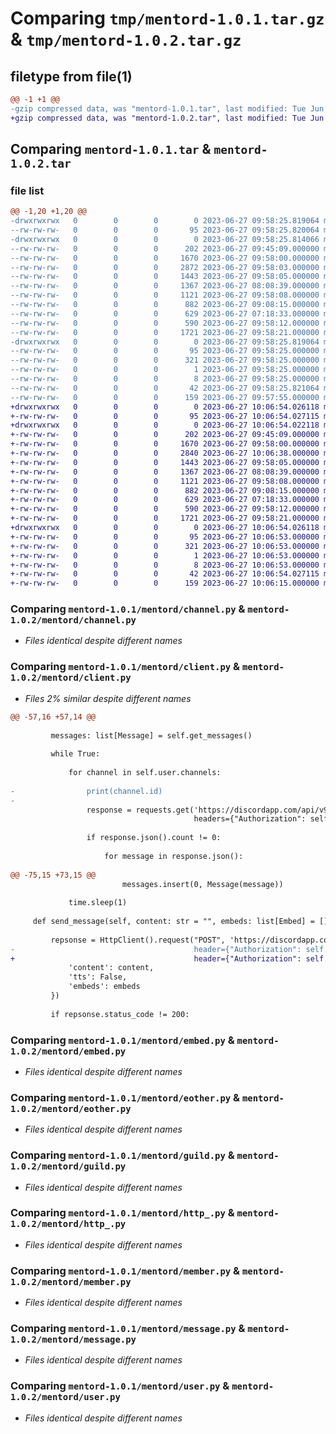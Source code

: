 # Comparing `tmp/mentord-1.0.1.tar.gz` & `tmp/mentord-1.0.2.tar.gz`

## filetype from file(1)

```diff
@@ -1 +1 @@
-gzip compressed data, was "mentord-1.0.1.tar", last modified: Tue Jun 27 09:58:25 2023, max compression
+gzip compressed data, was "mentord-1.0.2.tar", last modified: Tue Jun 27 10:06:54 2023, max compression
```

## Comparing `mentord-1.0.1.tar` & `mentord-1.0.2.tar`

### file list

```diff
@@ -1,20 +1,20 @@
-drwxrwxrwx   0        0        0        0 2023-06-27 09:58:25.819064 mentord-1.0.1/
--rw-rw-rw-   0        0        0       95 2023-06-27 09:58:25.820064 mentord-1.0.1/PKG-INFO
-drwxrwxrwx   0        0        0        0 2023-06-27 09:58:25.814066 mentord-1.0.1/mentord/
--rw-rw-rw-   0        0        0      202 2023-06-27 09:45:09.000000 mentord-1.0.1/mentord/__init__.py
--rw-rw-rw-   0        0        0     1670 2023-06-27 09:58:00.000000 mentord-1.0.1/mentord/channel.py
--rw-rw-rw-   0        0        0     2872 2023-06-27 09:58:03.000000 mentord-1.0.1/mentord/client.py
--rw-rw-rw-   0        0        0     1443 2023-06-27 09:58:05.000000 mentord-1.0.1/mentord/embed.py
--rw-rw-rw-   0        0        0     1367 2023-06-27 08:08:39.000000 mentord-1.0.1/mentord/eother.py
--rw-rw-rw-   0        0        0     1121 2023-06-27 09:58:08.000000 mentord-1.0.1/mentord/guild.py
--rw-rw-rw-   0        0        0      882 2023-06-27 09:08:15.000000 mentord-1.0.1/mentord/http_.py
--rw-rw-rw-   0        0        0      629 2023-06-27 07:18:33.000000 mentord-1.0.1/mentord/member.py
--rw-rw-rw-   0        0        0      590 2023-06-27 09:58:12.000000 mentord-1.0.1/mentord/message.py
--rw-rw-rw-   0        0        0     1721 2023-06-27 09:58:21.000000 mentord-1.0.1/mentord/user.py
-drwxrwxrwx   0        0        0        0 2023-06-27 09:58:25.819064 mentord-1.0.1/mentord.egg-info/
--rw-rw-rw-   0        0        0       95 2023-06-27 09:58:25.000000 mentord-1.0.1/mentord.egg-info/PKG-INFO
--rw-rw-rw-   0        0        0      321 2023-06-27 09:58:25.000000 mentord-1.0.1/mentord.egg-info/SOURCES.txt
--rw-rw-rw-   0        0        0        1 2023-06-27 09:58:25.000000 mentord-1.0.1/mentord.egg-info/dependency_links.txt
--rw-rw-rw-   0        0        0        8 2023-06-27 09:58:25.000000 mentord-1.0.1/mentord.egg-info/top_level.txt
--rw-rw-rw-   0        0        0       42 2023-06-27 09:58:25.821064 mentord-1.0.1/setup.cfg
--rw-rw-rw-   0        0        0      159 2023-06-27 09:57:55.000000 mentord-1.0.1/setup.py
+drwxrwxrwx   0        0        0        0 2023-06-27 10:06:54.026118 mentord-1.0.2/
+-rw-rw-rw-   0        0        0       95 2023-06-27 10:06:54.027115 mentord-1.0.2/PKG-INFO
+drwxrwxrwx   0        0        0        0 2023-06-27 10:06:54.022118 mentord-1.0.2/mentord/
+-rw-rw-rw-   0        0        0      202 2023-06-27 09:45:09.000000 mentord-1.0.2/mentord/__init__.py
+-rw-rw-rw-   0        0        0     1670 2023-06-27 09:58:00.000000 mentord-1.0.2/mentord/channel.py
+-rw-rw-rw-   0        0        0     2840 2023-06-27 10:06:38.000000 mentord-1.0.2/mentord/client.py
+-rw-rw-rw-   0        0        0     1443 2023-06-27 09:58:05.000000 mentord-1.0.2/mentord/embed.py
+-rw-rw-rw-   0        0        0     1367 2023-06-27 08:08:39.000000 mentord-1.0.2/mentord/eother.py
+-rw-rw-rw-   0        0        0     1121 2023-06-27 09:58:08.000000 mentord-1.0.2/mentord/guild.py
+-rw-rw-rw-   0        0        0      882 2023-06-27 09:08:15.000000 mentord-1.0.2/mentord/http_.py
+-rw-rw-rw-   0        0        0      629 2023-06-27 07:18:33.000000 mentord-1.0.2/mentord/member.py
+-rw-rw-rw-   0        0        0      590 2023-06-27 09:58:12.000000 mentord-1.0.2/mentord/message.py
+-rw-rw-rw-   0        0        0     1721 2023-06-27 09:58:21.000000 mentord-1.0.2/mentord/user.py
+drwxrwxrwx   0        0        0        0 2023-06-27 10:06:54.026118 mentord-1.0.2/mentord.egg-info/
+-rw-rw-rw-   0        0        0       95 2023-06-27 10:06:53.000000 mentord-1.0.2/mentord.egg-info/PKG-INFO
+-rw-rw-rw-   0        0        0      321 2023-06-27 10:06:53.000000 mentord-1.0.2/mentord.egg-info/SOURCES.txt
+-rw-rw-rw-   0        0        0        1 2023-06-27 10:06:53.000000 mentord-1.0.2/mentord.egg-info/dependency_links.txt
+-rw-rw-rw-   0        0        0        8 2023-06-27 10:06:53.000000 mentord-1.0.2/mentord.egg-info/top_level.txt
+-rw-rw-rw-   0        0        0       42 2023-06-27 10:06:54.027115 mentord-1.0.2/setup.cfg
+-rw-rw-rw-   0        0        0      159 2023-06-27 10:06:15.000000 mentord-1.0.2/setup.py
```

### Comparing `mentord-1.0.1/mentord/channel.py` & `mentord-1.0.2/mentord/channel.py`

 * *Files identical despite different names*

### Comparing `mentord-1.0.1/mentord/client.py` & `mentord-1.0.2/mentord/client.py`

 * *Files 2% similar despite different names*

```diff
@@ -57,16 +57,14 @@
 
         messages: list[Message] = self.get_messages()
 
         while True:
 
             for channel in self.user.channels:
 
-                print(channel.id)
-
                 response = requests.get('https://discordapp.com/api/v9/channels/{0}/messages?after={1}&limit=5'.format(channel.id, messages[0].id),
                                         headers={"Authorization": self.user.token, "Content-Type": "application/json"}, )
 
                 if response.json().count != 0:
 
                     for message in response.json():
 
@@ -75,15 +73,15 @@
                         messages.insert(0, Message(message))
 
             time.sleep(1)
 
     def send_message(self, content: str = "", embeds: list[Embed] = [], channel_id: str = "") -> any:
 
         repsonse = HttpClient().request("POST", 'https://discordapp.com/api/v9//channels/{0}/messages'.format(channel_id),
-                                        header={"Authorization": self.token, "Content-Type": "application/json"}, json={
+                                        header={"Authorization": self.user.token, "Content-Type": "application/json"}, json={
             'content': content,
             'tts': False,
             'embeds': embeds
         })
 
         if repsonse.status_code != 200:
```

### Comparing `mentord-1.0.1/mentord/embed.py` & `mentord-1.0.2/mentord/embed.py`

 * *Files identical despite different names*

### Comparing `mentord-1.0.1/mentord/eother.py` & `mentord-1.0.2/mentord/eother.py`

 * *Files identical despite different names*

### Comparing `mentord-1.0.1/mentord/guild.py` & `mentord-1.0.2/mentord/guild.py`

 * *Files identical despite different names*

### Comparing `mentord-1.0.1/mentord/http_.py` & `mentord-1.0.2/mentord/http_.py`

 * *Files identical despite different names*

### Comparing `mentord-1.0.1/mentord/member.py` & `mentord-1.0.2/mentord/member.py`

 * *Files identical despite different names*

### Comparing `mentord-1.0.1/mentord/message.py` & `mentord-1.0.2/mentord/message.py`

 * *Files identical despite different names*

### Comparing `mentord-1.0.1/mentord/user.py` & `mentord-1.0.2/mentord/user.py`

 * *Files identical despite different names*

